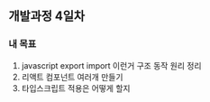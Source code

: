 ## 개발과정 4일차
### 내 목표
1. javascript export import 이런거 구조 동작 원리 정리
2. 리액트 컴포넌트 여러개 만들기
3. 타입스크립트 적용은 어떻게 할지

